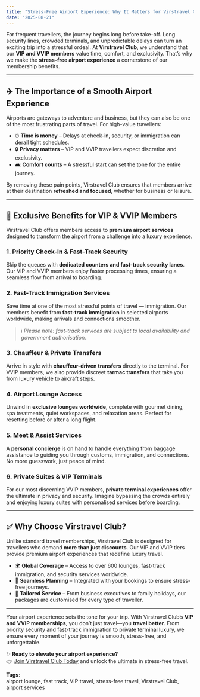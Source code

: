 ```yaml
---
title: "Stress-Free Airport Experience: Why It Matters for Virstravel Club VIP & VVIP Members"
date: "2025-08-21"
---
```


<!-- # Stress-Free Airport Experience: Why It Matters for Virstravel Club VIP & VVIP Members -->

For frequent travellers, the journey begins long before take-off. Long security lines, crowded terminals, and unpredictable delays can turn an exciting trip into a stressful ordeal. At **Virstravel Club**, we understand that our **VIP and VVIP members** value time, comfort, and exclusivity. That’s why we make the **stress-free airport experience** a cornerstone of our membership benefits.

---

## ✈️ The Importance of a Smooth Airport Experience

Airports are gateways to adventure and business, but they can also be one of the most frustrating parts of travel. For high-value travellers:

- ⏰ **Time is money** – Delays at check-in, security, or immigration can derail tight schedules.
- 🔒 **Privacy matters** – VIP and VVIP travellers expect discretion and exclusivity.
- 🛋️ **Comfort counts** – A stressful start can set the tone for the entire journey.

By removing these pain points, Virstravel Club ensures that members arrive at their destination **refreshed and focused**, whether for business or leisure.

---

## 🌟 Exclusive Benefits for VIP & VVIP Members

Virstravel Club offers members access to **premium airport services** designed to transform the airport from a challenge into a luxury experience.

### 1. Priority Check-In & Fast-Track Security

Skip the queues with **dedicated counters and fast-track security lanes**. Our VIP and VVIP members enjoy faster processing times, ensuring a seamless flow from arrival to boarding.

### 2. Fast-Track Immigration Services

Save time at one of the most stressful points of travel — immigration. Our members benefit from **fast-track immigration** in selected airports worldwide, making arrivals and connections smoother.

> ℹ️ _Please note: fast-track services are subject to local availability and government authorisation._

### 3. Chauffeur & Private Transfers

Arrive in style with **chauffeur-driven transfers** directly to the terminal. For VVIP members, we also provide discreet **tarmac transfers** that take you from luxury vehicle to aircraft steps.

### 4. Airport Lounge Access

Unwind in **exclusive lounges worldwide**, complete with gourmet dining, spa treatments, quiet workspaces, and relaxation areas. Perfect for resetting before or after a long flight.

### 5. Meet & Assist Services

A **personal concierge** is on hand to handle everything from baggage assistance to guiding you through customs, immigration, and connections. No more guesswork, just peace of mind.

### 6. Private Suites & VIP Terminals

For our most discerning VVIP members, **private terminal experiences** offer the ultimate in privacy and security. Imagine bypassing the crowds entirely and enjoying luxury suites with personalised services before boarding.

---

## ✅ Why Choose Virstravel Club?

Unlike standard travel memberships, Virstravel Club is designed for travellers who demand **more than just discounts**. Our VIP and VVIP tiers provide premium airport experiences that redefine luxury travel.

- 🌍 **Global Coverage** – Access to over 600 lounges, fast-track immigration, and security services worldwide.
- 📅 **Seamless Planning** – Integrated with your bookings to ensure stress-free journeys.
- 🎯 **Tailored Service** – From business executives to family holidays, our packages are customised for every type of traveller.

---

Your airport experience sets the tone for your trip. With Virstravel Club’s **VIP and VVIP memberships**, you don’t just travel—you **travel better**. From priority security and fast-track immigration to private terminal luxury, we ensure every moment of your journey is smooth, stress-free, and unforgettable.

✨ **Ready to elevate your airport experience?**  
👉 [Join Virstravel Club Today](https://virstravelclub.com/auth/signup) and unlock the ultimate in stress-free travel.

**Tags**:  
airport lounge, fast track, VIP travel, stress-free travel, Virstravel Club, airport services
